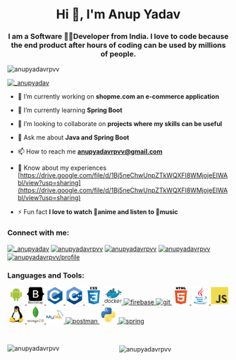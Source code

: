 <h1 align="center">Hi 👋, I'm Anup Yadav</h1>
<h3 align="center">I am a Software 🧑‍💻Developer from India. I love to code because the end product after hours of coding can be used by millions of people.</h3>

<p align="left"> <img src="https://komarev.com/ghpvc/?username=anupyadavrpvv&label=Profile%20views&color=0e75b6&style=flat" alt="anupyadavrpvv" /> </p>

<p align="left"> <a href="https://twitter.com/_anupyadav" target="blank"><img src="https://img.shields.io/twitter/follow/_anupyadav?logo=twitter&style=for-the-badge" alt="_anupyadav" /></a> </p>

- 🔭 I’m currently working on **shopme.com an e-commerce application**

- 🌱 I’m currently learning **Spring Boot**

- 👯 I’m looking to collaborate on **projects where my skills can be useful**

- 💬 Ask me about **Java and Spring Boot**

- 📫 How to reach me **anupyadavrpvv@gmail.com**

- 📄 Know about my experiences [https://drive.google.com/file/d/1Bj5neChwUnpZTkWQXFI8WMjojeEIWAbl/view?usp=sharing](https://drive.google.com/file/d/1Bj5neChwUnpZTkWQXFI8WMjojeEIWAbl/view?usp=sharing)

- ⚡ Fun fact **I love to watch 👺anime and listen to 🎵music**

<h3 align="left">Connect with me:</h3>
<p align="left">
<a href="https://twitter.com/_anupyadav" target="blank"><img align="center" src="https://raw.githubusercontent.com/rahuldkjain/github-profile-readme-generator/master/src/images/icons/Social/twitter.svg" alt="_anupyadav" height="30" width="40" /></a>
<a href="https://linkedin.com/in/anupyadavrpvv" target="blank"><img align="center" src="https://raw.githubusercontent.com/rahuldkjain/github-profile-readme-generator/master/src/images/icons/Social/linked-in-alt.svg" alt="anupyadavrpvv" height="30" width="40" /></a>
<a href="https://fb.com/anupyadavrpvv" target="blank"><img align="center" src="https://raw.githubusercontent.com/rahuldkjain/github-profile-readme-generator/master/src/images/icons/Social/facebook.svg" alt="anupyadavrpvv" height="30" width="40" /></a>
<a href="https://www.leetcode.com/anupyadavrpvv" target="blank"><img align="center" src="https://raw.githubusercontent.com/rahuldkjain/github-profile-readme-generator/master/src/images/icons/Social/leet-code.svg" alt="anupyadavrpvv" height="30" width="40" /></a>
<a href="https://auth.geeksforgeeks.org/user/anupyadavrpvv/profile" target="blank"><img align="center" src="https://raw.githubusercontent.com/rahuldkjain/github-profile-readme-generator/master/src/images/icons/Social/geeks-for-geeks.svg" alt="anupyadavrpvv/profile" height="30" width="40" /></a>
</p>

<h3 align="left">Languages and Tools:</h3>
<p align="left"> <a href="https://developer.android.com" target="_blank" rel="noreferrer"> <img src="https://raw.githubusercontent.com/devicons/devicon/master/icons/android/android-original-wordmark.svg" alt="android" width="40" height="40"/> </a> <a href="https://getbootstrap.com" target="_blank" rel="noreferrer"> <img src="https://raw.githubusercontent.com/devicons/devicon/master/icons/bootstrap/bootstrap-plain-wordmark.svg" alt="bootstrap" width="40" height="40"/> </a> <a href="https://www.cprogramming.com/" target="_blank" rel="noreferrer"> <img src="https://raw.githubusercontent.com/devicons/devicon/master/icons/c/c-original.svg" alt="c" width="40" height="40"/> </a> <a href="https://www.w3schools.com/cpp/" target="_blank" rel="noreferrer"> <img src="https://raw.githubusercontent.com/devicons/devicon/master/icons/cplusplus/cplusplus-original.svg" alt="cplusplus" width="40" height="40"/> </a> <a href="https://www.w3schools.com/css/" target="_blank" rel="noreferrer"> <img src="https://raw.githubusercontent.com/devicons/devicon/master/icons/css3/css3-original-wordmark.svg" alt="css3" width="40" height="40"/> </a> <a href="https://www.docker.com/" target="_blank" rel="noreferrer"> <img src="https://raw.githubusercontent.com/devicons/devicon/master/icons/docker/docker-original-wordmark.svg" alt="docker" width="40" height="40"/> </a> <a href="https://firebase.google.com/" target="_blank" rel="noreferrer"> <img src="https://www.vectorlogo.zone/logos/firebase/firebase-icon.svg" alt="firebase" width="40" height="40"/> </a> <a href="https://git-scm.com/" target="_blank" rel="noreferrer"> <img src="https://www.vectorlogo.zone/logos/git-scm/git-scm-icon.svg" alt="git" width="40" height="40"/> </a> <a href="https://www.w3.org/html/" target="_blank" rel="noreferrer"> <img src="https://raw.githubusercontent.com/devicons/devicon/master/icons/html5/html5-original-wordmark.svg" alt="html5" width="40" height="40"/> </a> <a href="https://www.java.com" target="_blank" rel="noreferrer"> <img src="https://raw.githubusercontent.com/devicons/devicon/master/icons/java/java-original.svg" alt="java" width="40" height="40"/> </a> <a href="https://developer.mozilla.org/en-US/docs/Web/JavaScript" target="_blank" rel="noreferrer"> <img src="https://raw.githubusercontent.com/devicons/devicon/master/icons/javascript/javascript-original.svg" alt="javascript" width="40" height="40"/> </a> <a href="https://www.linux.org/" target="_blank" rel="noreferrer"> <img src="https://raw.githubusercontent.com/devicons/devicon/master/icons/linux/linux-original.svg" alt="linux" width="40" height="40"/> </a> <a href="https://www.mongodb.com/" target="_blank" rel="noreferrer"> <img src="https://raw.githubusercontent.com/devicons/devicon/master/icons/mongodb/mongodb-original-wordmark.svg" alt="mongodb" width="40" height="40"/> </a> <a href="https://www.mysql.com/" target="_blank" rel="noreferrer"> <img src="https://raw.githubusercontent.com/devicons/devicon/master/icons/mysql/mysql-original-wordmark.svg" alt="mysql" width="40" height="40"/> </a> <a href="https://postman.com" target="_blank" rel="noreferrer"> <img src="https://www.vectorlogo.zone/logos/getpostman/getpostman-icon.svg" alt="postman" width="40" height="40"/> </a> <a href="https://www.python.org" target="_blank" rel="noreferrer"> <img src="https://raw.githubusercontent.com/devicons/devicon/master/icons/python/python-original.svg" alt="python" width="40" height="40"/> </a> <a href="https://spring.io/" target="_blank" rel="noreferrer"> <img src="https://www.vectorlogo.zone/logos/springio/springio-icon.svg" alt="spring" width="40" height="40"/> </a> </p>

&nbsp;
&nbsp;
&nbsp;&nbsp;
&nbsp;
&nbsp;&nbsp;
&nbsp;
&nbsp;&nbsp;
&nbsp;
&nbsp;
<p align="center"><img align="left" src="https://github-readme-stats.vercel.app/api/top-langs?username=anupyadavrpvv&show_icons=true&locale=en&layout=compact" alt="anupyadavrpvv" /></p>

<p align="center">&nbsp;<img align="center" src="https://github-readme-stats.vercel.app/api?username=anupyadavrpvv&show_icons=true&locale=en" alt="anupyadavrpvv" /></p>

